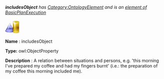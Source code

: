 ___includesObject__ 
 has
 [Category:OntologyElement](../../Category/OntologyElement "Category:OntologyElement") 
 and is an
 [element of](../../Property/ElementOf "Property:ElementOf") 
[BasicPlanExecution](../../Submissions/BasicPlanExecution "Submissions:BasicPlanExecution")_




  





[![ObjectProperty](../images/thumb/c/c3/ObjectProperty.gif/45px-ObjectProperty.gif)](../../Image/ObjectProperty.gif "ObjectProperty")


__Name__ 
 : includesObject
 



__Type:__ 
 owl:ObjectProperty
 



__Description__ 
 : A relation between situations and persons, e.g. 'this morning I've prepared my coffee and had my fingers burnt' (i.e.: the preparation of my coffee this morning included me).